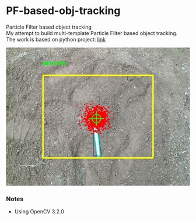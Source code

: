 # PF-based-obj-tracking
Particle Filter based object tracking  
My attempt to build multi-template Particle Filter based object tracking.  
The work is based on python project: [link](https://github.com/mpatacchiola/deepgaze)  
  
  ![detected object](/detected_obj.png)

  
### Notes
* Using OpenCV 3.2.0


